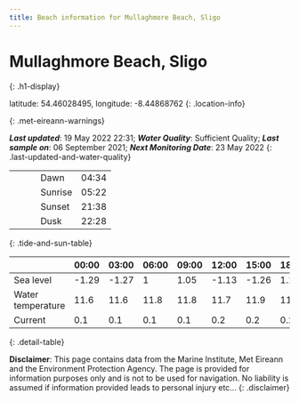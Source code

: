 ```yaml
---
title: Beach information for Mullaghmore Beach, Sligo
---
```

# Mullaghmore Beach, Sligo 
{: .h1-display}

latitude: 54.46028495, longitude: -8.44868762
{: .location-info}


{: .met-eireann-warnings}

___Last updated___: 19 May 2022 22:31; ___Water Quality___: Sufficient Quality;
___Last sample on___: 06 September 2021; ___Next Monitoring Date___: 23 May 2022
{: .last-updated-and-water-quality}

|   |   |   |   |   |
|---|---|---|---|---|
|   |   |   | Dawn  | 04:34 |
|   |   |   | Sunrise  | 05:22 |
|   |   |   | Sunset  | 21:38 |
|   |   |   | Dusk  | 22:28 |
{: .tide-and-sun-table}

<div></div>

| | 00:00 | 03:00 | 06:00 | 09:00 | 12:00 | 15:00 | 18:00 | 21:00 |
|---|---|---|---|---|---|---|---|---|
| Sea level | -1.29 | -1.27 | 1 | 1.05| -1.13 | -1.26 | 1.1 | 1.6 |
| Water temperature | 11.6 | 11.6 | 11.8 | 11.8 | 11.7 | 11.9 | 11.9 | 11.9 |
| Current | 0.1 | 0.1 | 0.1 | 0.1 | 0.2| 0.2 | 0.2 | 0.1 |
{: .detail-table}

__Disclaimer__: This page contains data from the Marine Institute,
Met Eireann and the Environment Protection Agency. The page is provided for
information purposes only and is not to be used for navigation. No liability
is assumed if information provided leads to personal injury etc...
{: .disclaimer}